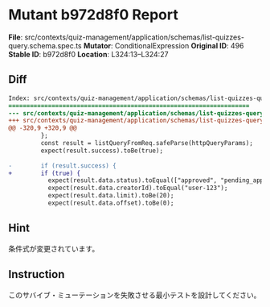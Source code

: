 # Mutant b972d8f0 Report

**File**: src/contexts/quiz-management/application/schemas/list-quizzes-query.schema.spec.ts
**Mutator**: ConditionalExpression
**Original ID**: 496
**Stable ID**: b972d8f0
**Location**: L324:13–L324:27

## Diff

```diff
Index: src/contexts/quiz-management/application/schemas/list-quizzes-query.schema.spec.ts
===================================================================
--- src/contexts/quiz-management/application/schemas/list-quizzes-query.schema.spec.ts	original
+++ src/contexts/quiz-management/application/schemas/list-quizzes-query.schema.spec.ts	mutated #496
@@ -320,9 +320,9 @@
         };
         const result = listQueryFromReq.safeParse(httpQueryParams);
         expect(result.success).toBe(true);
 
-        if (result.success) {
+        if (true) {
           expect(result.data.status).toEqual(["approved", "pending_approval"]);
           expect(result.data.creatorId).toEqual("user-123");
           expect(result.data.limit).toBe(20);
           expect(result.data.offset).toBe(0);
```

## Hint

条件式が変更されています。

## Instruction

このサバイブ・ミューテーションを失敗させる最小テストを設計してください。
